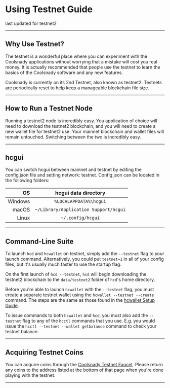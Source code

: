 # Using Testnet Guide

last updated for testnet2

---

## Why Use Testnet?

The testnet is a wonderful place where you can experiment with the Coolsnady applications without worrying that a mistake will cost you real money. It is actually recommended that people use the testnet to learn the basics of the Coolsnady software and any new features.

Coolsnady is currently on its 2nd Testnet, also known as testnet2. Testnets are periodically reset to help keep a manageable blockchain file size. 

---

## How to Run a Testnet Node

Running a testnet2 node is incredibly easy. You application of choice will need to download the testnet2 blockchain, and you will need to create a new wallet file for testnet2 use. Your mainnet blockchain and wallet files will remain untouched. Switching between the two is incredibly easy.

---

## hcgui 

You can switch hcgui between mainnet and testnet by editing the config.json file and setting network: testnet. Config.json can be located in the following folders:

| OS      | hcgui data directory                           |
| -------:|:---------------------------------------------------:|
| Windows | `%LOCALAPPDATA%\hcgui`                         |
| macOS   | `~/Library/Application Support/hcgui`          |
| Linux   | `~/.config/hcgui`                              |

---

## Command-Line Suite

To launch `hcd` and `hcwallet` on testnet, simply add the `--testnet` flag to your launch command. Alternatively, you could put `testnet=1` in all of your config files, but it's usually much faster to use the startup flag.

On the first launch of `hcd --testnet`, `hcd` will begin downloading the testnet2 blockchain to the `data/testnet2` folder of `hcd`'s home directory.

Before you're able to launch `hcwallet` with the `--testnet` flag, you must create a separate testnet wallet using the `hcwallet --testnet --create` command. The steps are the same as those found in the [hcwallet Setup Guide](/getting-started/user-guides/hcwallet-setup.md). 

To issue commands to both `hcwallet` and `hcd`, you must also add the `--testnet` flag to any of the `hcctl` commands that you use. E.g. you would issue the `hcctl --testnet --wallet getbalance` command to check your testnet balance. 

---

## Acquiring Testnet Coins

You can acquire coins through the [Coolsnady Testnet Faucet](https://faucet.Coolsnady.org). Please return any coins to the address listed at the bottom of that page when you're done playing with the testnet.

---


